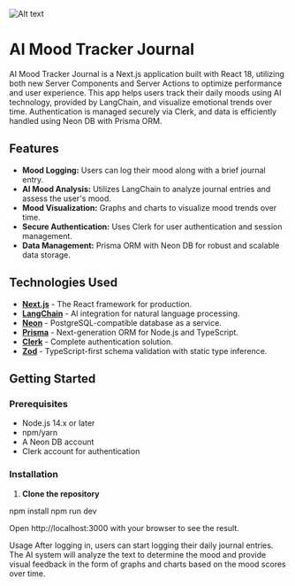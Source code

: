 ![Alt text](https://github.com/paluras/ai-mood/assets/98059798/9f37fc65-c477-4a3f-8c6b-2571bd83ca08)


# AI Mood Tracker Journal

AI Mood Tracker Journal is a Next.js application built with React 18, utilizing both new Server Components and Server Actions to optimize performance and user experience. This app helps users track their daily moods using AI technology, provided by LangChain, and visualize emotional trends over time. Authentication is managed securely via Clerk, and data is efficiently handled using Neon DB with Prisma ORM.


## Features

- **Mood Logging:** Users can log their mood along with a brief journal entry.
- **AI Mood Analysis:** Utilizes LangChain to analyze journal entries and assess the user's mood.
- **Mood Visualization:** Graphs and charts to visualize mood trends over time.
- **Secure Authentication:** Uses Clerk for user authentication and session management.
- **Data Management:** Prisma ORM with Neon DB for robust and scalable data storage.

## Technologies Used

- **[Next.js](https://nextjs.org/)** - The React framework for production.
- **[LangChain](https://langchain.com/)** - AI integration for natural language processing.
- **[Neon](https://www.neon.tech/)** - PostgreSQL-compatible database as a service.
- **[Prisma](https://www.prisma.io/)** - Next-generation ORM for Node.js and TypeScript.
- **[Clerk](https://clerk.dev/)** - Complete authentication solution.
- **[Zod](https://github.com/colinhacks/zod)** - TypeScript-first schema validation with static type inference.

## Getting Started

### Prerequisites

- Node.js 14.x or later
- npm/yarn
- A Neon DB account
- Clerk account for authentication

### Installation

1. **Clone the repository**

npm install
npm run dev

Open http://localhost:3000 with your browser to see the result.

Usage
After logging in, users can start logging their daily journal entries. The AI system will analyze the text to determine the mood and provide visual feedback in the form of graphs and charts based on the mood scores over time.

